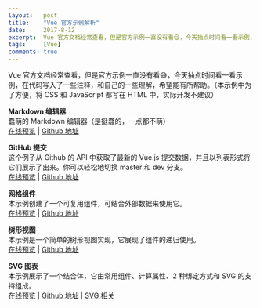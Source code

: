 ```yaml
---
layout:   post
title:    "Vue 官方示例解析"
date:     2017-8-12
excerpt:  Vue 官方文档经常查看，但是官方示例一直没有看😅，今天抽点时间看一看示例，在代码写入了一些注释，和自己的一些理解，希望能有所帮助。
tags:     [Vue]
comments: true
---
```


Vue 官方文档经常查看，但是官方示例一直没有看😅，今天抽点时间看一看示例，在代码写入了一些注释，和自己的一些理解，希望能有所帮助。（本示例中为了方便，将 CSS 和 JavaScript 都写在 HTML 中，实际开发不建议）

**Markdown 编辑器**  
蠢萌的 Markdown 编辑器（是挺蠢的，一点都不萌）  
[在线预览](/online/Vue-official-example/markdown.html) | 
[Github 地址](https://github.com/zouyongzou/zouyongzou.github.io/blob/master/online/Vue-official-example/markdown.html)

**GitHub 提交**  
这个例子从 Github 的 API 中获取了最新的 Vue.js 提交数据，并且以列表形式将它们展示了出来。你可以轻松地切换 master 和 dev 分支。  
[在线预览](/online/Vue-official-example/github-commit.html) | 
[Github 地址](https://github.com/zouyongzou/zouyongzou.github.io/blob/master/online/Vue-official-example/github-commit.html)

**网格组件**  
本示例创建了一个可复用组件，可结合外部数据来使用它。  
[在线预览](/online/Vue-official-example/grid.html) | 
[Github 地址](https://github.com/zouyongzou/zouyongzou.github.io/blob/master/online/Vue-official-example/grid.html)

**树形视图**  
本示例是一个简单的树形视图实现，它展现了组件的递归使用。  
[在线预览](/online/Vue-official-example/tree.html) | 
[Github 地址](https://github.com/zouyongzou/zouyongzou.github.io/blob/master/online/Vue-official-example/tree.html)

**SVG 图表**  
本示例展示了一个结合体，它由常用组件、计算属性、2 种绑定方式和 SVG 的支持组成。  
[在线预览](/online/Vue-official-example/svg.html) | 
[Github 地址](https://github.com/zouyongzou/zouyongzou.github.io/blob/master/online/Vue-official-example/svg.html) | 
[SVG 相关](https://developer.mozilla.org/en-US/docs/Web/SVG)

